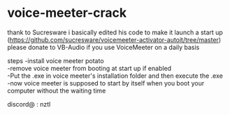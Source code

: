 # voice-meeter-crack

thank to Sucresware i basically edited his code to make it launch a start up (https://github.com/sucresware/voicemeeter-activator-autoit/tree/master)
please donate to VB-Audio if you use VoiceMeeter on a daily basis


steps
-install voice meeter potato <br>
-remove voice meeter from booting at start up if enabled<br>
-Put the .exe in voice meeter's installation folder and then execute the .exe<br>
-now voice meeter is supposed to start by itself when you boot your computer without the waiting time<br>




discord@ : nztl
